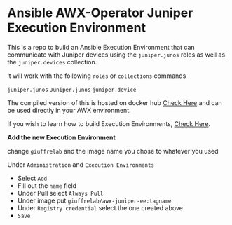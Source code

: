 # Ansible AWX-Operator Juniper Execution Environment

This is a repo to build an Ansible Execution Environment that can communicate with Juniper devices using the `juniper.junos` roles as well as the `juniper.devices` collection.

it will work with the following `roles` or `collections` commands

`juniper.junos`
`Juniper.junos`
`juniper.device`

The compiled version of this is hosted on docker hub [Check Here](https://hub.docker.com/r/giuffrelab/awx-juniper-ee) and can be used directly in your AWX environment.

If you wish to learn how to build Execution Environments, [Check Here](https://github.com/GiuffreLab/building-execution-environments).

**Add the new Execution Environment**

change `giuffrelab` and the image name you chose to whatever you used

Under `Administration` and `Execution Environments`
- Select `Add`
- Fill out the `name` field
- Under Pull select `Always Pull`
- Under image put `giuffrelab/awx-juniper-ee:tagname`
- Under `Registry credential` select the one created above
- `Save`
